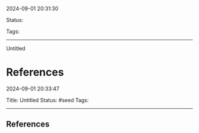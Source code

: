 2024-09-01 20:31:30

Status:

Tags: 

----
Untitled




















# References
2024-09-01 20:33:47

Title: Untitled
Status: #seed
Tags: 

----





















## References
